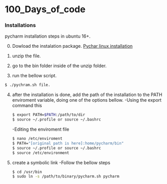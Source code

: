 # 100_Days_of_code

### Installations
pycharm installation steps in ubuntu 16+.

0. Dowload the instalation package.
[Pychar linux installation](https://www.jetbrains.com/es-es/pycharm/download/#section=linux)

1. unzip the file.

2. go to the bin folder inside of the unzip folder.

3. run the bellow script.
```bash
$ ./pychram.sh file.
```
4. after the installation is done, add the path of the installation to the PATH enviroment variable, doing one of the options bellow.
	-Using the export command this 
	```bash
	$ export PATH=$PATH:/path/to/dir
	$ source ~/.profile or source ~/.bashrc
	```
	-Editing the enviroment file
	```bash
	$ nano /etc/enviroment
	$ PATH="[original path is here]:home/pycharm/bin" 
	$ source ~/.profile or source ~/.bashrc
	$ source /etc/environment
	```
5. create a symbolic link
	-Follow the bellow steps
	```bash
	$ cd /usr/bin
	$ sudo ln -s /path/to/binary/pycharm.sh pycharm
	```
